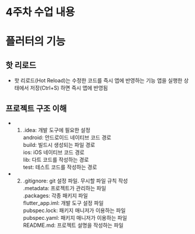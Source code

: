 4주차 수업 내용
=======================

# 플러터의 기능

## 핫 리로드
  - 핫 리로드(Hot Reload)는 수정한 코드를 즉시 앱에 반영하는 기능
    앱을 실행한 상태에서 저장(Ctrl+S) 하면 즉시 앱에 반영됨

## 프로젝트 구조 이해
  - 1) .idea: 개발 도구에 필요한 설정<br/>
        android: 안드로이드 네이티브 코드 경로<br/>
        build: 빌드시 생성되는 파일 경로<br/>
        ios: iOS 네이티브 코드 경로<br/>
        lib: 다트 코드를 작성하는 경로<br/>
        test: 테스트 코드를 작성하는 경로<br/>
  - 2) .gitignore: git 설정 파일. 무시할 파일 규칙 작성<br/>
       .metadata: 프로젝트가 관리하는 파일<br/>
       .packages: 각종 패키지 파일<br/>
	flutter_app.iml: 개발 도구 설정 파일<br/>
	pubspec.lock: 패키지 매니저가 이용하는 파일<br/>
	pubspec.yaml: 패키지 매니저가 이용하는 파일<br/>
	README.md: 프로젝트 설명을 작성하는 파일<br/>


